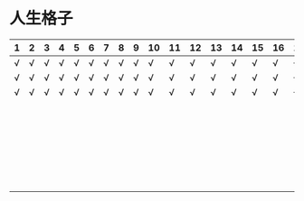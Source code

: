 # 人生格子
1|2|3|4|5|6|7|8|9|10|11|12|13|14|15|16|17|18|19|20|21|22|23|24|25|26|27|28|29|30|
-|-|-|-|-|-|-|-|-|--|--|--|--|--|--|--|--|--|--|--|--|--|--|--|--|--|--|--|--|--|
√|√|√|√|√|√|√|√|√|√ |√ |√ |√ |√ |√ |√ |√ |√ |√ |√ |√ |√ |√ |√ |√ |√ |√ |√ |√ |√ | 
√|√|√|√|√|√|√|√|√|√ |√ |√ |√ |√ |√ |√ |√ |√ |√ |√ |√ |√ |√ |√ |√ |√ |√ |√ |√ |√ | 
√|√|√|√|√|√|√|√|√|√ |√ |√ |√ |√ |√ |√ |√ |√ |√ |√ |√ |√ |√ |√ |√ |√ |√ |√ |√ |√ | 
 | | | | | | | | |  |  |  |  |  |  |  |  |  |  |  |  |  |  |  |  |  |  |  |  |  | 
 | | | | | | | | |  |  |  |  |  |  |  |  |  |  |  |  |  |  |  |  |  |  |  |  |  | 
 | | | | | | | | |  |  |  |  |  |  |  |  |  |  |  |  |  |  |  |  |  |  |  |  |  | 
 | | | | | | | | |  |  |  |  |  |  |  |  |  |  |  |  |  |  |  |  |  |  |  |  |  | 
 | | | | | | | | |  |  |  |  |  |  |  |  |  |  |  |  |  |  |  |  |  |  |  |  |  | 
 | | | | | | | | |  |  |  |  |  |  |  |  |  |  |  |  |  |  |  |  |  |  |  |  |  | 
 | | | | | | | | |  |  |  |  |  |  |  |  |  |  |  |  |  |  |  |  |  |  |  |  |  | 
 | | | | | | | | |  |  |  |  |  |  |  |  |  |  |  |  |  |  |  |  |  |  |  |  |  | 
 | | | | | | | | |  |  |  |  |  |  |  |  |  |  |  |  |  |  |  |  |  |  |  |  |  | 
 | | | | | | | | |  |  |  |  |  |  |  |  |  |  |  |  |  |  |  |  |  |  |  |  |  | 
 | | | | | | | | |  |  |  |  |  |  |  |  |  |  |  |  |  |  |  |  |  |  |  |  |  |
 | | | | | | | | |  |  |  |  |  |  |  |  |  |  |  |  |  |  |  |  |  |  |  |  |  | 
 | | | | | | | | |  |  |  |  |  |  |  |  |  |  |  |  |  |  |  |  |  |  |  |  |  | 
 | | | | | | | | |  |  |  |  |  |  |  |  |  |  |  |  |  |  |  |  |  |  |  |  |  | 
 | | | | | | | | |  |  |  |  |  |  |  |  |  |  |  |  |  |  |  |  |  |  |  |  |  | 
 | | | | | | | | |  |  |  |  |  |  |  |  |  |  |  |  |  |  |  |  |  |  |  |  |  | 
 | | | | | | | | |  |  |  |  |  |  |  |  |  |  |  |  |  |  |  |  |  |  |  |  |  | 
 | | | | | | | | |  |  |  |  |  |  |  |  |  |  |  |  |  |  |  |  |  |  |  |  |  | 
 | | | | | | | | |  |  |  |  |  |  |  |  |  |  |  |  |  |  |  |  |  |  |  |  |  | 
 | | | | | | | | |  |  |  |  |  |  |  |  |  |  |  |  |  |  |  |  |  |  |  |  |  | 
 | | | | | | | | |  |  |  |  |  |  |  |  |  |  |  |  |  |  |  |  |  |  |  |  |  | 
 | | | | | | | | |  |  |  |  |  |  |  |  |  |  |  |  |  |  |  |  |  |  |  |  |  | 
 | | | | | | | | |  |  |  |  |  |  |  |  |  |  |  |  |  |  |  |  |  |  |  |  |  | 
 | | | | | | | | |  |  |  |  |  |  |  |  |  |  |  |  |  |  |  |  |  |  |  |  |  | 
 | | | | | | | | |  |  |  |  |  |  |  |  |  |  |  |  |  |  |  |  |  |  |  |  |  | 
 | | | | | | | | |  |  |  |  |  |  |  |  |  |  |  |  |  |  |  |  |  |  |  |  |  | 
 | | | | | | | | |  |  |  |  |  |  |  |  |  |  |  |  |  |  |  |  |  |  |  |  |  | 

